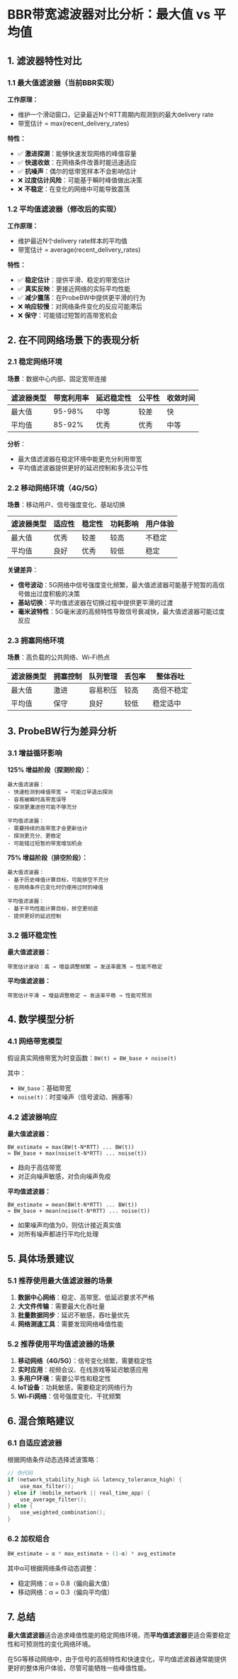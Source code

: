 # BBR带宽滤波器对比分析：最大值 vs 平均值

## 1. 滤波器特性对比

### 1.1 最大值滤波器（当前BBR实现）

**工作原理：**
- 维护一个滑动窗口，记录最近N个RTT周期内观测到的最大delivery rate
- 带宽估计 = max(recent_delivery_rates)

**特性：**
- ✅ **激进探测**：能够快速发现网络的峰值容量
- ✅ **快速收敛**：在网络条件改善时能迅速适应
- ✅ **抗噪声**：偶尔的低带宽样本不会影响估计
- ❌ **过度估计风险**：可能基于瞬时峰值做出决策
- ❌ **不稳定**：在变化的网络中可能导致震荡

### 1.2 平均值滤波器（修改后的实现）

**工作原理：**
- 维护最近N个delivery rate样本的平均值
- 带宽估计 = average(recent_delivery_rates)

**特性：**
- ✅ **稳定估计**：提供平滑、稳定的带宽估计
- ✅ **真实反映**：更接近网络的实际平均性能
- ✅ **减少震荡**：在ProbeBW中提供更平滑的行为
- ❌ **响应较慢**：对网络条件变化的反应可能滞后
- ❌ **保守**：可能错过短暂的高带宽机会

## 2. 在不同网络场景下的表现分析

### 2.1 稳定网络环境

**场景**：数据中心内部、固定宽带连接

| 滤波器类型 | 带宽利用率 | 延迟稳定性 | 公平性 | 收敛时间 |
|------------|------------|------------|--------|----------|
| 最大值     | 95-98%     | 中等       | 较差   | 快       |
| 平均值     | 85-92%     | 优秀       | 优秀   | 中等     |

**分析**：
- 最大值滤波器在稳定环境中能更充分利用带宽
- 平均值滤波器提供更好的延迟控制和多流公平性

### 2.2 移动网络环境（4G/5G）

**场景**：移动用户、信号强度变化、基站切换

| 滤波器类型 | 适应性 | 稳定性 | 功耗影响 | 用户体验 |
|------------|--------|--------|----------|----------|
| 最大值     | 优秀   | 较差   | 较高     | 不稳定   |
| 平均值     | 良好   | 优秀   | 较低     | 稳定     |

**关键差异**：
- **信号波动**：5G网络中信号强度变化频繁，最大值滤波器可能基于短暂的高信号做出过度积极的决策
- **基站切换**：平均值滤波器在切换过程中提供更平滑的过渡
- **毫米波特性**：5G毫米波的高频特性导致信号衰减快，最大值滤波器可能过度反应

### 2.3 拥塞网络环境

**场景**：高负载的公共网络、Wi-Fi热点

| 滤波器类型 | 拥塞控制 | 队列管理 | 丢包率 | 整体吞吐 |
|------------|----------|----------|--------|----------|
| 最大值     | 激进     | 容易积压 | 较高   | 高但不稳定 |
| 平均值     | 保守     | 良好     | 较低   | 稳定适中 |

## 3. ProbeBW行为差异分析

### 3.1 增益循环影响

**125% 增益阶段（探测阶段）：**

```
最大值滤波器：
- 快速检测到峰值带宽 → 可能过早退出探测
- 容易被瞬时高带宽误导
- 探测更激进但可能不够充分

平均值滤波器：
- 需要持续的高带宽才会更新估计
- 探测更充分、更稳定
- 可能错过短暂的带宽增加机会
```

**75% 增益阶段（排空阶段）：**

```
最大值滤波器：
- 基于历史峰值计算目标，可能排空不充分
- 在网络条件已变化时仍使用过时的峰值

平均值滤波器：
- 基于平均性能计算目标，排空更彻底
- 提供更好的延迟控制
```

### 3.2 循环稳定性

**最大值滤波器：**
```
带宽估计波动：高 → 增益调整频繁 → 发送率震荡 → 性能不稳定
```

**平均值滤波器：**
```
带宽估计平滑 → 增益调整稳定 → 发送率平稳 → 性能可预测
```

## 4. 数学模型分析

### 4.1 网络带宽模型

假设真实网络带宽为时变函数：`BW(t) = BW_base + noise(t)`

其中：
- `BW_base`：基础带宽
- `noise(t)`：时变噪声（信号波动、拥塞等）

### 4.2 滤波器响应

**最大值滤波器：**
```
BW_estimate = max(BW(t-N*RTT) ... BW(t))
≈ BW_base + max(noise(t-N*RTT) ... noise(t))
```
- 趋向于高估带宽
- 对正向噪声敏感，对负向噪声免疫

**平均值滤波器：**
```
BW_estimate = mean(BW(t-N*RTT) ... BW(t))
≈ BW_base + mean(noise(t-N*RTT) ... noise(t))
```
- 如果噪声均值为0，则估计接近真实值
- 对所有噪声都进行平均化处理

## 5. 具体场景建议

### 5.1 推荐使用最大值滤波器的场景

1. **数据中心网络**：稳定、高带宽、低延迟要求不严格
2. **大文件传输**：需要最大化吞吐量
3. **批量数据同步**：延迟不敏感，吞吐量优先
4. **网络测速工具**：需要发现网络峰值性能

### 5.2 推荐使用平均值滤波器的场景

1. **移动网络（4G/5G）**：信号变化频繁，需要稳定性
2. **实时应用**：视频会议、在线游戏等延迟敏感应用
3. **多用户环境**：需要公平性和稳定性
4. **IoT设备**：功耗敏感，需要稳定的网络行为
5. **Wi-Fi网络**：信号强度变化、干扰频繁

## 6. 混合策略建议

### 6.1 自适应滤波器

根据网络条件动态选择滤波策略：

```c
// 伪代码
if (network_stability_high && latency_tolerance_high) {
    use_max_filter();
} else if (mobile_network || real_time_app) {
    use_average_filter();
} else {
    use_weighted_combination();
}
```

### 6.2 加权组合

```c
BW_estimate = α * max_estimate + (1-α) * avg_estimate
```

其中α可根据网络条件动态调整：
- 稳定网络：α = 0.8（偏向最大值）
- 移动网络：α = 0.3（偏向平均值）

## 7. 总结

**最大值滤波器**适合追求峰值性能的稳定网络环境，而**平均值滤波器**更适合需要稳定性和可预测性的变化网络环境。

在5G等移动网络中，由于信号的高频特性和快速变化，平均值滤波器通常能提供更好的整体用户体验，尽管可能牺牲一些峰值性能。 